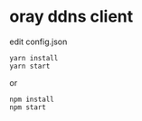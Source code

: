 # oray ddns client
edit config.json<br>
```
yarn install
yarn start
```
or
```
npm install
npm start
```
